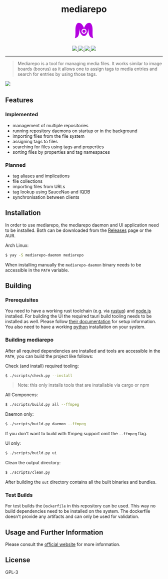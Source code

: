 <h1 align="center">
mediarepo
</h1>
<p align="center">
<img src="https://github.com/Trivernis/mediarepo/raw/main/mediarepo-ui/src-tauri/icons/64x64.png?raw=true"/>
</p>
<p align="center">
    <a href="https://github.com/Trivernis/mediarepo/actions/workflows/build.yml">
        <img src="https://img.shields.io/github/workflow/status/trivernis/mediarepo/Build%20and%20test?style=for-the-badge">
    </a>
    <a href="https://mediarepo.trivernis.dev">
        <img src="https://img.shields.io/website?style=for-the-badge&url=https%3A%2F%2Fmediarepo.trivernis.dev">
    </a>
    <a href="https://aur.archlinux.org/packages/mediarepo">
        <img src="https://img.shields.io/aur/version/mediarepo?style=for-the-badge">
    </a>
    <img src="https://img.shields.io/aur/license/mediarepo?style=for-the-badge">
</p>

- - -

> Mediarepo is a tool for managing media files.
It works similar to image boards (boorus) as it allows one to assign tags to media entries and
search for entries by using those tags.

![](https://mediarepo.trivernis.dev/assets/images/screenshot-1.png)

## Features

### Implemented

- management of multiple repositories
- running repository daemons on startup or in the background
- importing files from the file system
- assigning tags to files
- searching for files using tags and properties
- sorting files by properties and tag namespaces

### Planned

- tag aliases and implications
- file collections
- importing files from URLs
- tag lookup using SauceNao and IQDB
- synchronisation between clients

## Installation

In order to use mediarepo, the mediarepo daemon and UI application need to be installed.
Both can be downloaded from the [Releases](https://github.com/Trivernis/mediarepo/releases) page or the AUR.

Arch Linux:
```sh
$ yay -S mediarepo-daemon mediarepo
```

When installing manually the `mediarepo-daemon` binary needs to be accessible in the `PATH` variable.


## Building

### Prerequisites

You need to have a working rust toolchain (e.g. via [rustup](https://rustup.rs/)) and  [node.js](https://nodejs.org) installed.
For building the UI the required tauri build tooling needs to be installed as well. Please follow [their documentation](https://tauri.studio/docs/getting-started/prerequisites) for setup information.
You also need to have a working [python](https://www.python.org/) installation on your system.

### Building mediarepo

After all required dependencies are installed and tools are accessible in the `PATH`, you can build the project like follows:

Check (and install) required tooling:
```sh
$ ./scripts/check.py --install
```
> Note: this only installs tools that are installable via cargo or npm

All Componens:
```sh
$ ./scripts/build.py all --ffmpeg
```

Daemon only:
```sh
$ ./scripts/build.py daemon --ffmpeg
```

If you don't want to build with ffmpeg support omit the `--ffmpeg` flag.

UI only:
```sh
$ ./scripts/build.py ui
```

Clean the output directory:
```sh
$ ./scripts/clean.py
```

After building the `out` directory contains all the built binaries and bundles.

### Test Builds

For test builds the `Dockerfile` in this repository can be used. This way no build dependencies need to be installed on the system. The dockerfile doesn't provide any artifacts and can only be used for validation.

## Usage and Further Information

Please consult the [official website](https://mediarepo.trivernis.dev) for more information. 


## License

GPL-3